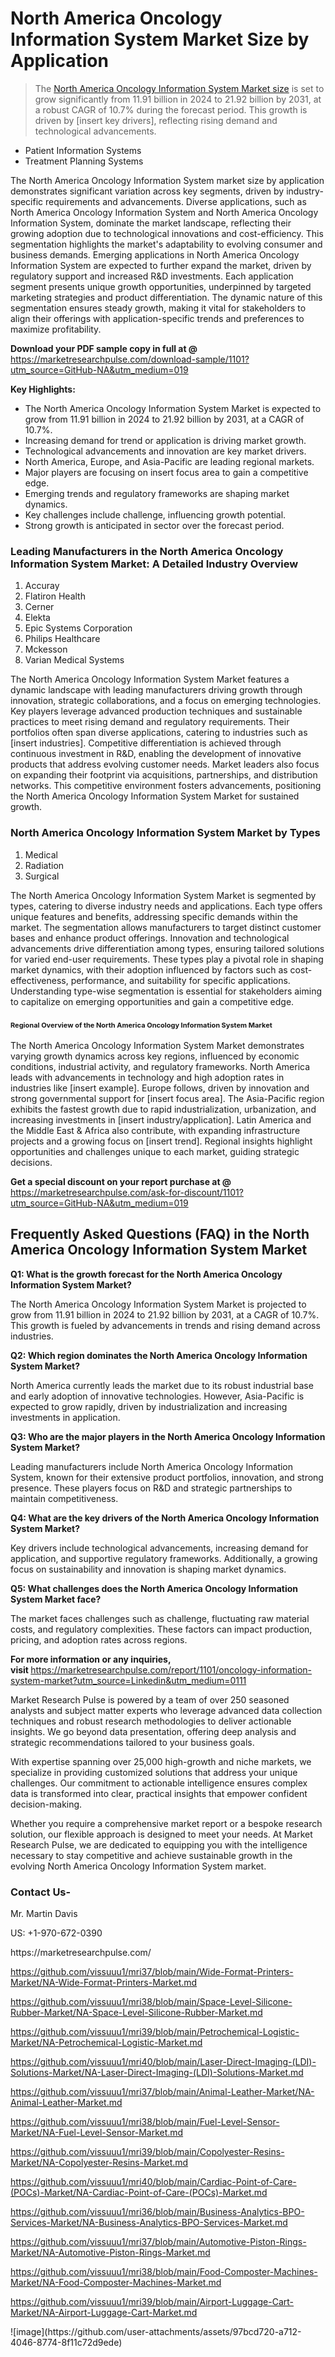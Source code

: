 <h1>North America Oncology Information System Market&nbsp;Size by Application</h1><blockquote><p>The <a href="https://marketresearchpulse.com/download-sample/1101?utm_source=GitHub-NA&amp;utm_medium=019">North America Oncology Information System Market size</a> is set to grow significantly from 11.91 billion in 2024 to 21.92 billion by 2031, at a robust CAGR of 10.7% during the forecast period. This growth is driven by [insert key drivers], reflecting rising demand and technological advancements.</p></blockquote><ul><li>Patient Information Systems <li> Treatment Planning Systems</li></ul><p>The North America Oncology Information System market size by application demonstrates significant variation across key segments, driven by industry-specific requirements and advancements. Diverse applications, such as North America Oncology Information System and North America Oncology Information System, dominate the market landscape, reflecting their growing adoption due to technological innovations and cost-efficiency. This segmentation highlights the market's adaptability to evolving consumer and business demands. Emerging applications in North America Oncology Information System are expected to further expand the market, driven by regulatory support and increased R&D investments. Each application segment presents unique growth opportunities, underpinned by targeted marketing strategies and product differentiation. The dynamic nature of this segmentation ensures steady growth, making it vital for stakeholders to align their offerings with application-specific trends and preferences to maximize profitability.</p><p><strong>Download your PDF sample copy in full at @ </strong><a href="https://marketresearchpulse.com/download-sample/1101?utm_source=GitHub-NA&amp;utm_medium=019">https://marketresearchpulse.com/download-sample/1101?utm_source=GitHub-NA&amp;utm_medium=019</a></p><p><strong>Key Highlights: </strong></p><ul><li>The North America Oncology Information System Market is expected to grow from 11.91 billion in 2024 to 21.92 billion by 2031, at a CAGR of 10.7%.</li><li>Increasing demand for trend or application is driving market growth.</li><li>Technological advancements and innovation are key market drivers.</li><li>North America, Europe, and Asia-Pacific are leading regional markets.</li><li>Major players are focusing on insert focus area to gain a competitive edge.</li><li>Emerging trends and regulatory frameworks are shaping market dynamics.</li><li>Key challenges include challenge, influencing growth potential.</li><li>Strong growth is anticipated in sector over the forecast period.</li></ul><h3>Leading Manufacturers in the North America Oncology Information System Market: A Detailed Industry Overview</h3><ol><li>Accuray</li><li>Flatiron Health</li><li>Cerner</li><li>Elekta</li><li>Epic Systems Corporation</li><li>Philips Healthcare</li><li>Mckesson</li><li>Varian Medical Systems</li></ol><div class="flex max-w-full flex-col flex-grow"><div class="min-h-8 text-message flex w-full flex-col items-end gap-2 whitespace-normal break-words [.text-message+&amp;]:mt-5" dir="auto" data-message-author-role="assistant" data-message-id="fd8432e4-4910-450d-b182-61b7bfb0a01f" data-message-model-slug="gpt-4o"><div class="flex w-full flex-col gap-1 empty:hidden first:pt-[3px]"><div class="markdown prose w-full break-words dark:prose-invert light"><p>The North America Oncology Information System Market features a dynamic landscape with leading manufacturers driving growth through innovation, strategic collaborations, and a focus on emerging technologies. Key players leverage advanced production techniques and sustainable practices to meet rising demand and regulatory requirements. Their portfolios often span diverse applications, catering to industries such as [insert industries]. Competitive differentiation is achieved through continuous investment in R&amp;D, enabling the development of innovative products that address evolving customer needs. Market leaders also focus on expanding their footprint via acquisitions, partnerships, and distribution networks. This competitive environment fosters advancements, positioning the North America Oncology Information System Market for sustained growth.</p></div></div></div></div><h3>North America Oncology Information System Market by Types</h3><ol><li>Medical <li> Radiation <li> Surgical</li></ol><div class="flex max-w-full flex-col flex-grow"><div class="min-h-8 text-message flex w-full flex-col items-end gap-2 whitespace-normal break-words [.text-message+&amp;]:mt-5" dir="auto" data-message-author-role="assistant" data-message-id="084470be-0bb7-4664-bddf-5156b4f41249" data-message-model-slug="gpt-4o-mini"><div class="flex w-full flex-col gap-1 empty:hidden first:pt-[3px]"><div class="markdown prose w-full break-words dark:prose-invert light"><p>The North America Oncology Information System Market is segmented by types, catering to diverse industry needs and applications. Each type offers unique features and benefits, addressing specific demands within the market. The segmentation allows manufacturers to target distinct customer bases and enhance product offerings. Innovation and technological advancements drive differentiation among types, ensuring tailored solutions for varied end-user requirements. These types play a pivotal role in shaping market dynamics, with their adoption influenced by factors such as cost-effectiveness, performance, and suitability for specific applications. Understanding type-wise segmentation is essential for stakeholders aiming to capitalize on emerging opportunities and gain a competitive edge.</p></div></div></div></div><h3><span style="font-size: 11px;">Regional Overview of the North America Oncology Information System Market</span></h3><div class="flex max-w-full flex-col flex-grow"><div class="min-h-8 text-message flex w-full flex-col items-end gap-2 whitespace-normal break-words [.text-message+&amp;]:mt-5" dir="auto" data-message-author-role="assistant" data-message-id="e9038762-ce64-4e30-91c9-9bd413514231" data-message-model-slug="gpt-4o-mini"><div class="flex w-full flex-col gap-1 empty:hidden first:pt-[3px]"><div class="markdown prose w-full break-words dark:prose-invert light"><p>The North America Oncology Information System Market demonstrates varying growth dynamics across key regions, influenced by economic conditions, industrial activity, and regulatory frameworks. North America leads with advancements in technology and high adoption rates in industries like [insert example]. Europe follows, driven by innovation and strong governmental support for [insert focus area]. The Asia-Pacific region exhibits the fastest growth due to rapid industrialization, urbanization, and increasing investments in [insert industry/application]. Latin America and the Middle East &amp; Africa also contribute, with expanding infrastructure projects and a growing focus on [insert trend]. Regional insights highlight opportunities and challenges unique to each market, guiding strategic decisions.</p></div></div></div></div><p><strong>Get a special discount on your report purchase at @ </strong><a href="https://marketresearchpulse.com/ask-for-discount/1101?utm_source=GitHub-NA&amp;utm_medium=019">https://marketresearchpulse.com/ask-for-discount/1101?utm_source=GitHub-NA&amp;utm_medium=019</a></p><h2>Frequently Asked Questions (FAQ) in the North America Oncology Information System Market</h2><p><strong>Q1: What is the growth forecast for the North America Oncology Information System Market?</strong></p><p>The North America Oncology Information System Market is projected to grow from 11.91 billion in 2024 to 21.92 billion by 2031, at a CAGR of 10.7%. This growth is fueled by advancements in trends and rising demand across industries.</p><p><strong>Q2: Which region dominates the North America Oncology Information System Market?</strong></p><p>North America currently leads the market due to its robust industrial base and early adoption of innovative technologies. However, Asia-Pacific is expected to grow rapidly, driven by industrialization and increasing investments in application.</p><p><strong>Q3: Who are the major players in the North America Oncology Information System Market?</strong></p><p>Leading manufacturers include North America Oncology Information System, known for their extensive product portfolios, innovation, and strong presence. These players focus on R&amp;D and strategic partnerships to maintain competitiveness.</p><p><strong>Q4: What are the key drivers of the North America Oncology Information System Market?</strong></p><p>Key drivers include technological advancements, increasing demand for application, and supportive regulatory frameworks. Additionally, a growing focus on sustainability and innovation is shaping market dynamics.</p><p><strong>Q5: What challenges does the North America Oncology Information System Market face?</strong></p><p>The market faces challenges such as challenge, fluctuating raw material costs, and regulatory complexities. These factors can impact production, pricing, and adoption rates across regions.</p><p><strong>For more information or any inquiries, visit&nbsp;</strong><a href="https://marketresearchpulse.com/report/1101/oncology-information-system-market?utm_source=Linkedin&utm_medium=0111">https://marketresearchpulse.com/report/1101/oncology-information-system-market?utm_source=Linkedin&utm_medium=0111</a></p><p>Market Research Pulse is powered by a team of over 250 seasoned analysts and subject matter experts who leverage advanced data collection techniques and robust research methodologies to deliver actionable insights. We go beyond data presentation, offering deep analysis and strategic recommendations tailored to your business goals.</p><p>With expertise spanning over 25,000 high-growth and niche markets, we specialize in providing customized solutions that address your unique challenges. Our commitment to actionable intelligence ensures complex data is transformed into clear, practical insights that empower confident decision-making.</p><p>Whether you require a comprehensive market report or a bespoke research solution, our flexible approach is designed to meet your needs. At Market Research Pulse, we are dedicated to equipping you with the intelligence necessary to stay competitive and achieve sustainable growth in the evolving North America Oncology Information System market.</p><h3><strong>Contact Us-</strong></h3><p>Mr. Martin Davis</p><p>US: +1-970-672-0390</p><p>https://marketresearchpulse.com/</p><p><a href="https://github.com/vissuuu1/mri37/blob/main/Wide-Format-Printers-Market/NA-Wide-Format-Printers-Market.md">https://github.com/vissuuu1/mri37/blob/main/Wide-Format-Printers-Market/NA-Wide-Format-Printers-Market.md</a></p><p><a href="https://github.com/vissuuu1/mri38/blob/main/Space-Level-Silicone-Rubber-Market/NA-Space-Level-Silicone-Rubber-Market.md">https://github.com/vissuuu1/mri38/blob/main/Space-Level-Silicone-Rubber-Market/NA-Space-Level-Silicone-Rubber-Market.md</a></p><p><a href="https://github.com/vissuuu1/mri39/blob/main/Petrochemical-Logistic-Market/NA-Petrochemical-Logistic-Market.md">https://github.com/vissuuu1/mri39/blob/main/Petrochemical-Logistic-Market/NA-Petrochemical-Logistic-Market.md</a></p><p><a href="https://github.com/vissuuu1/mri40/blob/main/Laser-Direct-Imaging-(LDI)-Solutions-Market/NA-Laser-Direct-Imaging-(LDI)-Solutions-Market.md">https://github.com/vissuuu1/mri40/blob/main/Laser-Direct-Imaging-(LDI)-Solutions-Market/NA-Laser-Direct-Imaging-(LDI)-Solutions-Market.md</a></p><p><a href="https://github.com/vissuuu1/mri37/blob/main/Animal-Leather-Market/NA-Animal-Leather-Market.md">https://github.com/vissuuu1/mri37/blob/main/Animal-Leather-Market/NA-Animal-Leather-Market.md</a></p><p><a href="https://github.com/vissuuu1/mri38/blob/main/Fuel-Level-Sensor-Market/NA-Fuel-Level-Sensor-Market.md">https://github.com/vissuuu1/mri38/blob/main/Fuel-Level-Sensor-Market/NA-Fuel-Level-Sensor-Market.md</a></p><p><a href="https://github.com/vissuuu1/mri39/blob/main/Copolyester-Resins-Market/NA-Copolyester-Resins-Market.md">https://github.com/vissuuu1/mri39/blob/main/Copolyester-Resins-Market/NA-Copolyester-Resins-Market.md</a></p><p><a href="https://github.com/vissuuu1/mri40/blob/main/Cardiac-Point-of-Care-(POCs)-Market/NA-Cardiac-Point-of-Care-(POCs)-Market.md">https://github.com/vissuuu1/mri40/blob/main/Cardiac-Point-of-Care-(POCs)-Market/NA-Cardiac-Point-of-Care-(POCs)-Market.md</a></p><p><a href="https://github.com/vissuuu1/mri36/blob/main/Business-Analytics-BPO-Services-Market/NA-Business-Analytics-BPO-Services-Market.md">https://github.com/vissuuu1/mri36/blob/main/Business-Analytics-BPO-Services-Market/NA-Business-Analytics-BPO-Services-Market.md</a></p><p><a href="https://github.com/vissuuu1/mri37/blob/main/Automotive-Piston-Rings-Market/NA-Automotive-Piston-Rings-Market.md">https://github.com/vissuuu1/mri37/blob/main/Automotive-Piston-Rings-Market/NA-Automotive-Piston-Rings-Market.md</a></p><p><a href="https://github.com/vissuuu1/mri38/blob/main/Food-Composter-Machines-Market/NA-Food-Composter-Machines-Market.md">https://github.com/vissuuu1/mri38/blob/main/Food-Composter-Machines-Market/NA-Food-Composter-Machines-Market.md</a></p><p><a href="https://github.com/vissuuu1/mri39/blob/main/Airport-Luggage-Cart-Market/NA-Airport-Luggage-Cart-Market.md">https://github.com/vissuuu1/mri39/blob/main/Airport-Luggage-Cart-Market/NA-Airport-Luggage-Cart-Market.md</a></p>
![image](https://github.com/user-attachments/assets/97bcd720-a712-4046-8774-8f11c72d9ede)
